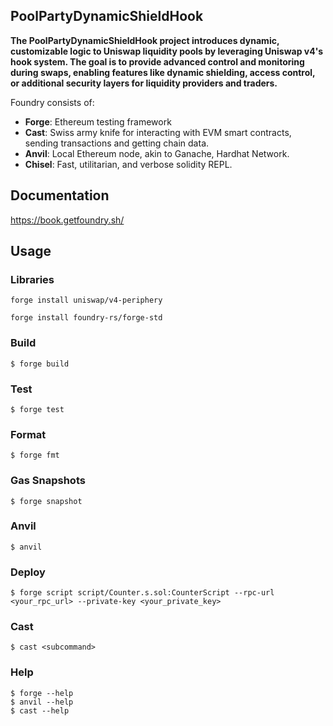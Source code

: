 ## PoolPartyDynamicShieldHook

**The PoolPartyDynamicShieldHook project introduces dynamic, customizable logic to Uniswap liquidity pools by leveraging Uniswap v4's hook system. The goal is to provide advanced control and monitoring during swaps, enabling features like dynamic shielding, access control, or additional security layers for liquidity providers and traders.**

Foundry consists of:

- **Forge**: Ethereum testing framework
- **Cast**: Swiss army knife for interacting with EVM smart contracts, sending transactions and getting chain data.
- **Anvil**: Local Ethereum node, akin to Ganache, Hardhat Network.
- **Chisel**: Fast, utilitarian, and verbose solidity REPL.

## Documentation

https://book.getfoundry.sh/

## Usage

### Libraries

```shell
forge install uniswap/v4-periphery
```

```shell
forge install foundry-rs/forge-std
```

### Build

```shell
$ forge build
```

### Test

```shell
$ forge test
```

### Format

```shell
$ forge fmt
```

### Gas Snapshots

```shell
$ forge snapshot
```

### Anvil

```shell
$ anvil
```

### Deploy

```shell
$ forge script script/Counter.s.sol:CounterScript --rpc-url <your_rpc_url> --private-key <your_private_key>
```

### Cast

```shell
$ cast <subcommand>
```

### Help

```shell
$ forge --help
$ anvil --help
$ cast --help
```
